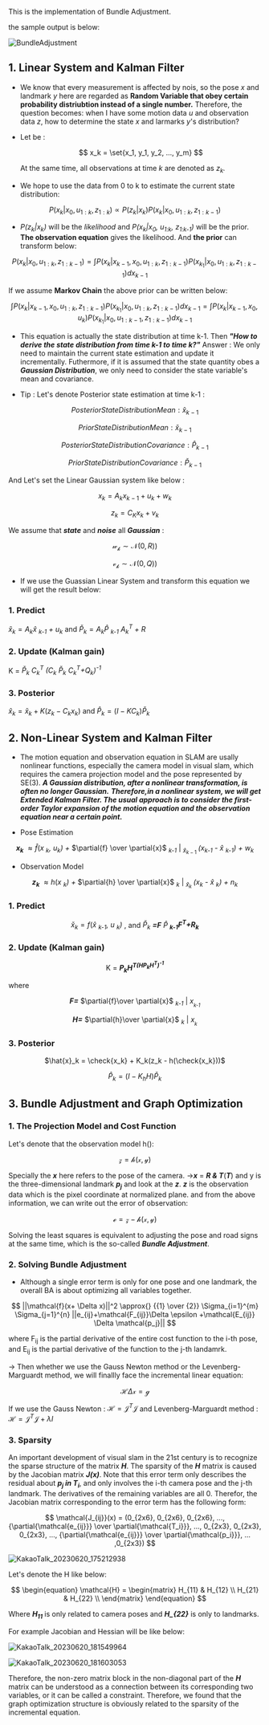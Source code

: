 This is the implementation of Bundle Adjustment.

the sample output is below:

![BundleAdjustment](https://github.com/WD4715/SlamPortfolio/assets/117700793/7e7cc238-2fe6-4073-8295-03e739ddd6fd)

## 1. Linear System and Kalman Filter
  - We know that every measurement is affected by nois, so the pose *x* and landmark *y* here are regarded as **Random Variable that obey certain probability distriubtion instead of a single number.**
    Therefore, the question becomes: when I have some motion data *u* and observation data *z*, how to determine the state *x* and larmarks *y*'s distribution?

  - Let be :

    $$
    x_k = \set{x_1, y_1, y_2, ..., y_m}
    $$

    At the same time, all observations at time *k* are denoted as *z<sub>k</sub>.*

  - We hope to use the data from 0 to k to estimate the current state distribution:

$$
P(x_k|x_0, u_{1:k}, z_{1:k}) 
\propto
P(z_k|x_k) P(x_k|x_0, u_{1:k}, z_{1:k-1})
$$

  - *P(z<sub>k</sub>|x<sub>k</sub>)* will be the *likelihood* and *P(x<sub>k</sub>|x<sub>0</sub>, u<sub>1:k</sub>, z<sub>1:k-1</sub>)* will be the prior.
  **The observation equation** gives the likelihood. And **the prior** can transform below:
  
$$
P(x_k|x_0, u_{1:k}, z_{1:k-1})
= \int{P(x_k|x_{k-1}, x_0, u_{1:k}, z_{1:k-1}) P(x_{k_1}|x_0, u_{1:k}, z_{1:k-1})dx_{k-1}}
$$

If we assume **Markov Chain** the above prior can be written below:

$$
\int{P(x_k|x_{k-1}, x_0, u_{1:k}, z_{1:k-1}) P(x_{k_1}|x_0, u_{1:k}, z_{1:k-1})dx_{k-1}}
=\int{P(x_k|x_{k-1}, x_0, u_{k}) P(x_{k_1}|x_0, u_{1:k-1}, z_{1:k-1})dx_{k-1}}
$$

  - This equation is actually the state distribution at time k-1. Then ***"How to derive the state distribution from time k-1 to time k?"***
  Answer : We only need to maintain the current state estimation and update it incrementally. Futhermore, if it is assumed that the state quantity obes a ***Gaussian Distribution***, we only need to consider the state variable's mean and covariance.

  - Tip :
    Let's denote Posterior state estimation at time k-1 :


$$
\begin{equation}
	Posterior State Distribution Mean : \hat{x}_{k-1} 
\end{equation}
$$

$$
\begin{equation}
	Prior State Distribution Mean : \check{x}_{k-1}
\end{equation}
$$

$$
\begin{equation}
	Posterior State Distribution Covariance : \hat{P}_{k-1} 
\end{equation}
$$

$$
\begin{equation}
	Prior State Distribution Covariance : \check{P}_{k-1}
\end{equation}
$$

  And Let's set the Linear Gaussian system like below :

$$
\begin{equation}
	x_k = A_k x_{k-1} + u_k + w_k  
\end{equation}
$$

$$
\begin{equation}
	z_k = C_K x_k +v_k 
\end{equation}
$$

  We assume that ***state*** and ***noise*** all ***Gaussian*** :


$$
\begin{equation}
	\mathcal{w_k} \sim \mathcal{N}(0, R))
\end{equation}
$$

$$
\begin{equation}
\mathcal{v_k} \sim \mathcal{N}(0, Q))
\end{equation} 
$$

  - If we use the Guassian Linear System and transform this equation we will get the result below:

### 1. Predict
   
$\check{x}_{k}=A_k\hat{x}$ *<sub>k-1</sub> + u<sub>k</sub>*  and $\check{P}_k=A_k\hat{P}$ *<sub>k-1</sub> A<sub>k</sub><sup>T</sup> + R*

### 2. Update (Kalman gain)

 K = $\check{P}_k$ *C<sub>k</sub><sup>T</sup> (C<sub>k</sub>* $\check{P}_k$ *C<sub>k</sub><sup>T</sup>+Q<sub>k</sub>)<sup>-1</sup>*   
   
### 3. Posterior 

 $\hat{x}_k=\check{x}_k+K(z_k-C_kx_k)$ and $\hat{P}_k=(I-KC_k)\check{P}_k$

## 2. Non-Linear System and Kalman Filter
- The motion equation and observation equation in SLAM are usally nonlinear functions, especially the camera model in visual slam, which requires the camera projection model and the pose represented by SE(3).
***A Gaussian distribution, after a nonlinear transformation, is often no longer Gaussian.*** 
***Therefore,in a nonlinear system, we will get Extended Kalman Filter. The usual approach is to consider the first-order Taylor expansion of the motion equation and the observation equation near a certain point.***
	
- Pose Estimation
  
<div align="center">
	
***x<sub>k</sub>*** $\approx{\hat{f}(x}$ *<sub>k</sub>, u<sub>k</sub>) +* $\partial{f} \over \partial{x}$ *<sub>k-1</sub>* | <sub> $\hat{x}_{k-1}$ </sub> *(x<sub>k-1</sub> -* $\hat{x}$ *<sub>k-1</sub>) + w<sub>k</sub>* 

</div>

- Observation Model

<div align="center">

***z<sub>k</sub>*** $\approx{h(x}$ *<sub>k</sub>) +* $\partial{h} \over \partial{x}$ *<sub>k</sub>* | <sub> $\hat{x}_{k}$ </sub> *(x<sub>k</sub> -* $\hat{x}$ *<sub>k</sub>) + n<sub>k</sub>* 

</div>

### 1. Predict

<div align="center">

$\check{x}_{k}=f(\hat{x}$ *<sub>k-1</sub>, u <sub>k</sub>)* , and $\check{P}_k$ ***=F*** $\hat{P}$ ***<sub>k-1</sub>F<sup>T</sup>+R<sub>k</sub>***

</div>


### 2. Update (Kalman gain)

<div align="center">

 K = ***P<sub>k</sub>H<sup>T</sub>(HP<sub>k</sub>H<sup>T</sup>)<sup>-1<sup>***

</div>

 where 

<div align="center">

 ***F=*** $\partial{f}\over \partial{x}$ *<sub>k-1</sub>* | *x<sub><sub>k-1</sub></sub>*

 ***H=*** $\partial{h}\over \partial{x}$ *<sub>k</sub>* | *x<sub><sub>k</sub></sub>*

</div>
 
### 3. Posterior

<div align="center">

$\hat{x}_k = \check{x_k} + K_k(z_k - h(\check{x_k}))$

</div>

<div align="center">

$\hat{P}_k = (I-K_hH)\check{P}_k$

</div>

## 3. Bundle Adjustment and Graph Optimization
	
### 1. The Projection Model and Cost Function
Let's denote that the observation model h():

$$
\mathcal{z}=\mathcal{h}(\mathcal{x}, \mathcal{y})
$$

Specially the ***x*** here refers to the pose of the camera. ->***x*** = ***R & T***(***T***) and y is the three-dimensional landmark ***p<sub>j</sub>***
and look at the ***z***. ***z*** is the observation data which is the pixel coordinate at normalized plane. 
and from the above information, we can write out the error of observation:

$$
\mathcal{e}=\mathcal{z} - \mathcal{h}(\mathcal{x}, \mathcal{y})
$$

Solving the least squares is equivalent to adjusting the pose and road signs at the same time, which is the so-called ***Bundle Adjustment***.

### 2. Solving Bundle Adjustment

- Although a single error term is only for one pose and one landmark, the overall BA is about optimizing all variables together.

$$
||\mathcal{f}(x+ \Delta x)||^2 \approx{} {{1} \over {2}} \Sigma_{i=1}^{m} \Sigma_{j=1}^{n} ||e_{ij}+\mathcal{F_{ij}}\Delta \epsilon +\mathcal{E_{ij}} \Delta \mathcal{p_j}||
$$

where F<sub>ij</sub> is the partial derivative of the entire cost function to the i-th pose, and E<sub>ij</sub> is the partial derivative of the function to the j-th landamrk.

-> Then whether we use the Gauss Newton method or the Levenberg-Marguardt method, we will finallly face the incremental linear equation:

$$
\mathcal{H} \Delta \mathcal{x} = \mathcal{g}
$$

If we use the Gauss Newton : $\mathcal{H} = \mathcal{J}^T \mathcal{J}$ and Levenberg-Marguardt method : $\mathcal{H} = \mathcal{J}^T \mathcal{J} + \lambda I$ 

### 3. Sparsity

An important development of visual slam in the 21st century is to recognize the sparse structure of the matrix ***H***. The sparsity of the ***H*** matrix is caused by the Jacobian matrix ***J(x)***.
Note that this error term only describes the residual about ***p<sub>j</sub> in T<sub>i</sub>***, and only involves the i-th camera pose and the j-th landmark. The derivatives of the remaining variables are all 0. Therefor, the Jacobian matrix corresponding to the error term has the following form:

$$
\mathcal{J_{ij}}(x) = (0_{2x6}, 0_{2x6}, 0_{2x6}, ..., {\partial{\mathcal{e_{ij}}} \over \partial{\mathcal{T_i}}}, ..., 0_{2x3}, 0_{2x3}, 0_{2x3}, ..., {\partial{\mathcal{e_{ij}}} \over \partial{\mathcal{p_i}}}, ... ,0_{2x3}) 
$$

![KakaoTalk_20230620_175212938](https://github.com/WD4715/SlamPortfolio/assets/117700793/b8607244-169e-4206-8dcf-83c5aff74794)

Let's denote the H like below:

$$
\begin{equation}
   \mathcal{H} = \begin{matrix} 
   H_{11} & H_{12}   \\
   H_{21} & H_{22}  \\
   \end{matrix} 
\end{equation}
$$

Where ***H<sub>11</sub>*** is only related to camera poses and ***H_{22}*** is only to landmarks.


For example Jacobian and Hessian will be like below:

![KakaoTalk_20230620_181549964](https://github.com/WD4715/SlamPortfolio/assets/117700793/20784f2f-abdd-440d-92f9-9ec27b6b1130)

 ![KakaoTalk_20230620_181603053](https://github.com/WD4715/SlamPortfolio/assets/117700793/176534a8-76f3-4cf5-978d-4b6de6afae2d)

Therefore, the non-zero matrix block in the non-diagonal part of the ***H*** matrix can be understood as a connection between its corresponding two variables, or it can be called a constraint. Therefore, we found that the graph optimization structure is obviously related to the sparsity of the incremental equation.

